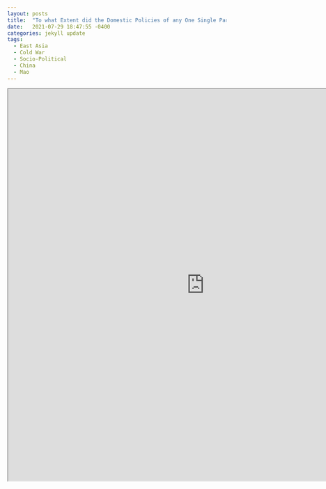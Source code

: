 ```yaml
---
layout: posts
title:  "To what Extent did the Domestic Policies of any One Single Party Ruler (Mao) Solve the Problems they Faced?"
date:   2021-07-29 18:47:55 -0400
categories: jekyll update
tags:
  - East Asia
  - Cold War
  - Socio-Political
  - China
  - Mao
---
```



<iframe src="https://drive.google.com/file/d/1gQQmlQA5r89DKo-fLlpHFXcrl5TOWO4B/preview" width="900" height="900" allow="autoplay"></iframe>